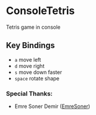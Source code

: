 # ConsoleTetris
Tetris game in console

## Key Bindings
- `a` move left
- `d` move right
- `s` move down faster
- `space` rotate shape

### Special Thanks:
- Emre Soner Demir ([EmreSoner](https://github.com/EmreSoner))
